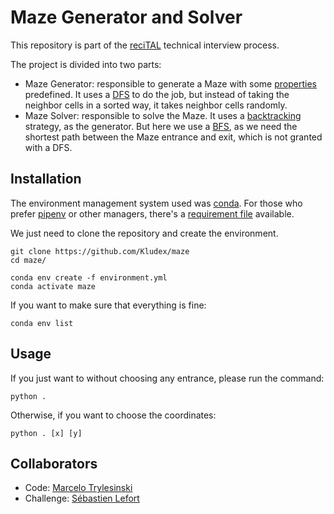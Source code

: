 # Maze Generator and Solver

This repository is part of the [reciTAL](https://recital.ai/) technical
interview process.

The project is divided into two parts:
- Maze Generator: responsible to generate a Maze with some [properties](maze.py)
  predefined. It uses a [DFS](https://en.wikipedia.org/wiki/Depth-first_search)
  to do the job, but instead of taking the neighbor cells in a sorted way, it
  takes neighbor cells randomly.
- Maze Solver: responsible to solve the Maze. It uses a
  [backtracking](https://en.wikipedia.org/wiki/Backtracking) strategy, as the
  generator. But here we use a
  [BFS](https://en.wikipedia.org/wiki/Breadth-first_search), as we need the
  shortest path between the Maze entrance and exit, which is not granted with a
  DFS.

## Installation

The environment management system used was
[conda](https://docs.conda.io/en/latest/). For those who prefer
[pipenv](https://github.com/pypa/pipenv) or other managers, there's a
[requirement file](requirements.txt) available.

We just need to clone the repository and create the environment.
```
git clone https://github.com/Kludex/maze
cd maze/

conda env create -f environment.yml
conda activate maze
```

If you want to make sure that everything is fine:
```
conda env list
```

## Usage

If you just want to without choosing any entrance, please run the command:
```
python .
```

Otherwise, if you want to choose the coordinates:
```
python . [x] [y]
```

## Collaborators

- Code: [Marcelo Trylesinski](https://github.com/Kludex)
- Challenge: [Sébastien Lefort](https://github.com/seblef)